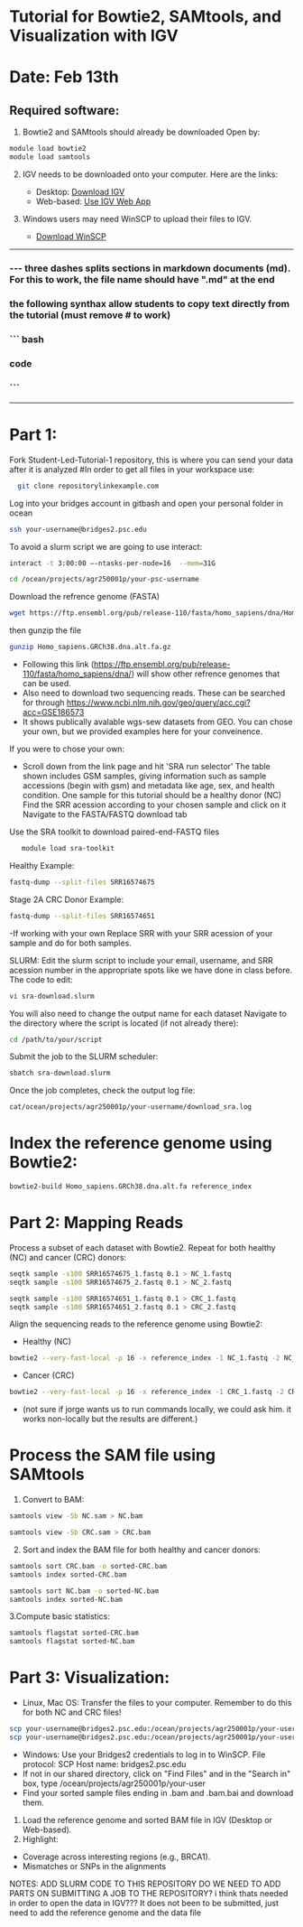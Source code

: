 # Tutorial for Bowtie2, SAMtools, and Visualization with IGV 
# Date: Feb 13th

## Required software: 
1. Bowtie2 and SAMtools should already be downloaded
Open by:

``` bash
module load bowtie2 
module load samtools
```

2. IGV needs to be downloaded onto your computer. Here are the links:
   - Desktop: [Download IGV](https://software.broadinstitute.org/software/igv/download)
   - Web-based: [Use IGV Web App](https://igv.org/app/)

3. Windows users may need WinSCP to upload their files to IGV.
   - [Download WinSCP](https://winscp.net/eng/index.php) 

---

### --- three dashes splits sections in markdown documents (md). For this to work, the file name should have ".md" at the end

### the following synthax allow students to copy text directly from the tutorial (must remove # to work)
### ``` bash
### code
### ```
---
# Part 1:
Fork Student-Led-Tutorial-1 repository, this is where you can send your data after it is analyzed
#In order to get all files in your workspace use:
``` bash
  git clone repositorylinkexample.com
```
Log into your bridges account in gitbash and open your personal folder in ocean
``` bash
ssh your-username@bridges2.psc.edu
```
To avoid a slurm script we are going to use interact:
``` bash
interact -t 3:00:00 –-ntasks-per-node=16  --mem=31G
```
``` bash
cd /ocean/projects/agr250001p/your-psc-username
```
Download the refrence genome (FASTA)
``` bash
wget https://ftp.ensembl.org/pub/release-110/fasta/homo_sapiens/dna/Homo_sapiens.GRCh38.dna.alt.fa.gz
```
then gunzip the file
``` bash
gunzip Homo_sapiens.GRCh38.dna.alt.fa.gz
```
   - Following this link (https://ftp.ensembl.org/pub/release-110/fasta/homo_sapiens/dna/) will show other refrence genomes that can be used.
   - Also need to download two sequencing reads. These can be searched for through https://www.ncbi.nlm.nih.gov/geo/query/acc.cgi?acc=GSE186573
   - It shows publically avalable wgs-sew datasets from GEO.
You can chose your own, but we provided examples here for your conveinence.

If you were to chose your own:
- Scroll down from the link page and hit 'SRA run selector'
   The table shown includes GSM samples, giving information such as sample accessions (begin with gsm) and metadata like age, sex, and health condition.
   One sample for this tutorial should be a healthy donor (NC)
  Find the SRR acession according to your chosen sample and click on it
   Navigate to the FASTA/FASTQ download tab

Use the SRA toolkit to download paired-end-FASTQ files
``` bash
   module load sra-toolkit
```
Healthy Example:
``` bash
fastq-dump --split-files SRR16574675
```
Stage 2A CRC Donor Example:
``` bash
fastq-dump --split-files SRR16574651
```
-If working with your own Replace SRR with your SRR acession of your sample and do for both samples.


SLURM:
Edit the slurm script to include your email, username, and SRR acession number in the appropriate spots like we have done in class before. The code to edit:
``` bash
vi sra-download.slurm
```
You will also need to change the output name for each dataset
Navigate to the directory where the script is located (if not already there):
``` bash
cd /path/to/your/script
```
Submit the job to the SLURM scheduler:
``` bash
sbatch sra-download.slurm
```

Once the job completes, check the output log file:
``` bash
cat/ocean/projects/agr250001p/your-username/download_sra.log
``` 


# Index the reference genome using Bowtie2:

``` bash
bowtie2-build Homo_sapiens.GRCh38.dna.alt.fa reference_index
```

# Part 2: Mapping Reads

  Process a subset of each dataset with Bowtie2. Repeat for both healthy (NC) and cancer (CRC) donors:
``` bash
seqtk sample -s100 SRR16574675_1.fastq 0.1 > NC_1.fastq
seqtk sample -s100 SRR16574675_2.fastq 0.1 > NC_2.fastq
```
``` bash
seqtk sample -s100 SRR16574651_1.fastq 0.1 > CRC_1.fastq
seqtk sample -s100 SRR16574651_2.fastq 0.1 > CRC_2.fastq
```

 Align the sequencing reads to the reference genome using Bowtie2:
- Healthy (NC)
``` bash
bowtie2 --very-fast-local -p 16 -x reference_index -1 NC_1.fastq -2 NC_2.fastq -S NC.sam
```
- Cancer (CRC)
``` bash
bowtie2 --very-fast-local -p 16 -x reference_index -1 CRC_1.fastq -2 CRC_2.fastq -S CRC.sam
```
- (not sure if jorge wants us to run commands locally, we could ask him. it works non-locally but the results are different.)
  
# Process the SAM file using SAMtools

1. Convert to BAM:
``` bash
samtools view -Sb NC.sam > NC.bam
```
``` bash
samtools view -Sb CRC.sam > CRC.bam
```
2. Sort and index the BAM file for both healthy and cancer donors:
``` bash
samtools sort CRC.bam -o sorted-CRC.bam
samtools index sorted-CRC.bam
```
``` bash
samtools sort NC.bam -o sorted-NC.bam
samtools index sorted-NC.bam
``` 
3.Compute basic statistics:
``` bash
samtools flagstat sorted-CRC.bam
samtools flagstat sorted-NC.bam
``` 
# Part 3: Visualization:

- Linux, Mac OS: Transfer the files to your computer. Remember to do this for both NC and CRC files!
``` bash
scp your-username@bridges2.psc.edu:/ocean/projects/agr250001p/your-username/sorted-sample.bam .
scp your-username@bridges2.psc.edu:/ocean/projects/agr250001p/your-username/sorted-sample.bam.bai .
```

- Windows: Use your Bridges2 credentials to log in to WinSCP.
File protocol: SCP
Host name: bridges2.psc.edu
- If not in our shared directory, click on "Find Files" and in the "Search in" box, type /ocean/projects/agr250001p/your-user
- Find your sorted sample files ending in .bam and .bam.bai and download them.

1. Load the reference genome and sorted BAM file in IGV (Desktop or Web-based).
2. Highlight:
 - Coverage across interesting regions (e.g., BRCA1).
 - Mismatches or SNPs in the alignments



NOTES:
ADD SLURM CODE TO THIS REPOSITORY
DO WE NEED TO ADD PARTS ON SUBMITTING A JOB TO THE REPOSITORY? i think thats needed in order to open the data in IGV??? It does not been to be submitted, just need to add the reference genome and the data file

